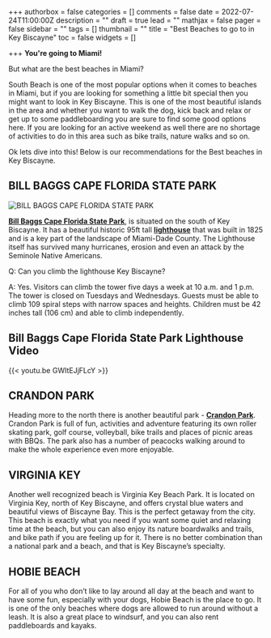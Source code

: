 +++
authorbox = false
categories = []
comments = false
date = 2022-07-24T11:00:00Z
description = ""
draft = true
lead = ""
mathjax = false
pager = false
sidebar = ""
tags = []
thumbnail = ""
title = "Best Beaches to go to in Key Biscayne"
toc = false
widgets = []

+++
**You're going to Miami!**

But what are the best beaches in Miami?

South Beach is one of the most popular options when it comes to beaches in Miami, but if you are looking for something a little bit special then you might want to look in Key Biscayne.  This is one of the most beautiful islands in the area and whether you want to walk the dog, kick back and relax or get up to some paddleboarding you are sure to find some good options here.  If you are looking for an active weekend as well there are no shortage of activities to do in this area such as bike trails, nature walks and so on.

Ok lets dive into this!  Below is our recommendations for the Best beaches in Key Biscayne.

## **BILL BAGGS CAPE FLORIDA STATE PARK**

![BILL BAGGS CAPE FLORIDA STATE PARK](/uploads/bill-baggs-cape-florida-state-park.png "BILL BAGGS CAPE FLORIDA STATE PARK")

[**Bill Baggs Cape Florida State Park**](https://goo.gl/maps/QAVFiRkGx9sd6Bkw8), is situated on the south of Key Biscayne.  It has a beautiful historic 95ft tall [**lighthouse**](https://www.floridastateparks.org/parks-and-trails/bill-baggs-cape-florida-state-park/cape-florida-light) that was built in 1825 and is a key part of the landscape of Miami-Dade County.  The Lighthouse itself has survived many hurricanes, erosion and even an attack by the Seminole Native Americans.

Q: Can you climb the lighthouse Key Biscayne?

A: Yes. Visitors can climb the tower five days a week at 10 a.m. and 1 p.m. The tower is closed on Tuesdays and Wednesdays. Guests must be able to climb 109 spiral steps with narrow spaces and heights. Children must be 42 inches tall (106 cm) and able to climb independently.

## Bill Baggs Cape Florida State Park Lighthouse Video

{{< youtu.be GWItEJjFLcY >}}

## **CRANDON PARK**

Heading more to the north there is another beautiful park - [**Crandon Park**](https://goo.gl/maps/P4f53K9J4x87UXar5).  Crandon Park is full of fun, activities and adventure featuring its own roller skating park, golf course, volleyball, bike trails and places of picnic areas with BBQs.  The park also has a number of peacocks walking around to make the whole experience even more enjoyable.

## **VIRGINIA KEY**

Another well recognized beach is Virginia Key Beach Park. It is located on Virginia Key, north of Key Biscayne, and offers crystal blue waters and beautiful views of Biscayne Bay. This is the perfect getaway from the city. This beach is exactly what you need if you want some quiet and relaxing time at the beach, but you can also enjoy its nature boardwalks and trails, and bike path if you are feeling up for it. There is no better combination than a national park and a beach, and that is Key Biscayne’s specialty.

## **HOBIE BEACH**

For all of you who don’t like to lay around all day at the beach and want to have some fun, especially with your dogs, Hobie Beach is the place to go. It is one of the only beaches where dogs are allowed to run around without a leash. It is also a great place to windsurf, and you can also rent paddleboards and kayaks.